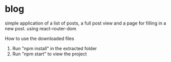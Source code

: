 # blog
simple application of a list of posts, a full post view and a page for filling in a new post. using react-router-dom

How to use the downloaded files

1) Run "npm install" in the extracted folder
2) Run "npm start" to view the project

